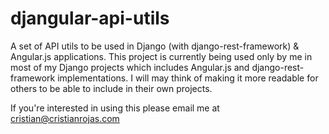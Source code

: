 # djangular-api-utils
A set of API utils to be used in Django (with django-rest-framework) &amp; Angular.js applications.
This project is currently being used only by me in most of my Django projects which includes Angular.js
and django-rest-framework implementations. I will may think of making it more readable for others
to be able to include in their own projects.

If you're interested in using this please email me at cristian@cristianrojas.com